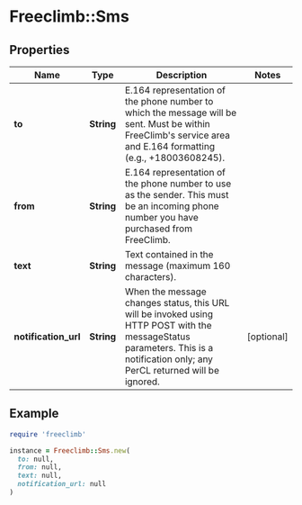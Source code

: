 # Freeclimb::Sms

## Properties

| Name | Type | Description | Notes |
| ---- | ---- | ----------- | ----- |
| **to** | **String** | E.164 representation of the phone number to which the message will be sent. Must be within FreeClimb&#39;s service area and E.164 formatting (e.g., +18003608245). |  |
| **from** | **String** | E.164 representation of the phone number to use as the sender. This must be an incoming phone number you have purchased from FreeClimb. |  |
| **text** | **String** | Text contained in the message (maximum 160 characters). |  |
| **notification_url** | **String** | When the message changes status, this URL will be invoked using HTTP POST with the messageStatus parameters. This is a notification only; any PerCL returned will be ignored. | [optional] |

## Example

```ruby
require 'freeclimb'

instance = Freeclimb::Sms.new(
  to: null,
  from: null,
  text: null,
  notification_url: null
)
```

